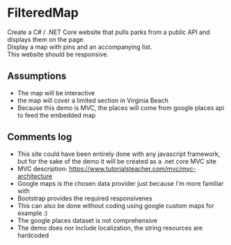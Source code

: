 # FilteredMap
Create a C# / .NET Core website that pulls parks from a public API and displays them on the page.  
Display a map with pins and an accompanying list.  
This website should be responsive.  

## Assumptions
* The map will be interactive
* the map will cover a limited section in Virginia Beach
* Because this demo is MVC, the places will come from google places api to feed the embedded map


## Comments log
* This site could have been entirely done with any javascript framework, but for the sake of the demo it will be created as a .net core MVC site
* MVC description: https://www.tutorialsteacher.com/mvc/mvc-architecture
* Google maps is the chosen data provider just because I'm more familiar with
* Bootstrap provides the required responsivenes
* This can also be done without coding using google custom maps for example :)
* The google places dataset is not comprehensive
* The demo does nor include localization, the string resources are hardcoded
